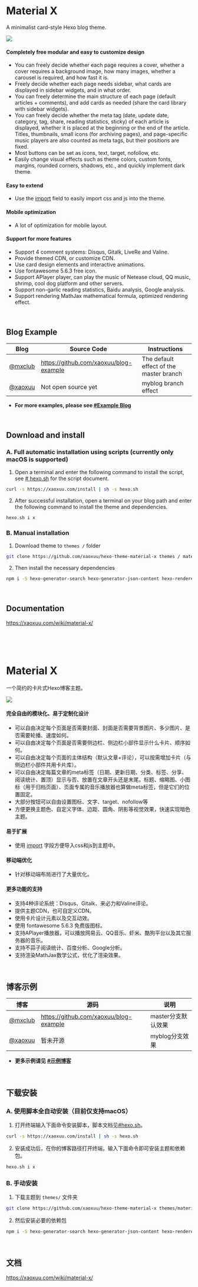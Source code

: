 # Material X

A minimalist card-style Hexo blog theme.

![](https://img.vim-cn.com/52/a54815c02ce232f11f54b2c547c1337828833c.png)


#### Completely free modular and easy to customize design

- You can freely decide whether each page requires a cover, whether a cover requires a background image, how many images, whether a carousel is required, and how fast it is.
- Freely decide whether each page needs sidebar, what cards are displayed in sidebar widgets, and in what order.
- You can freely determine the main structure of each page (default articles + comments), and add cards as needed (share the card library with sidebar widgets).
- You can freely decide whether the meta tag (date, update date, category, tag, share, reading statistics, sticky) of each article is displayed, whether it is placed at the beginning or the end of the article. Titles, thumbnails, small icons (for archiving pages), and page-specific music players are also counted as meta tags, but their positions are fixed.
- Most buttons can be set as icons, text, target, nofollow, etc.
- Easily change visual effects such as theme colors, custom fonts, margins, rounded corners, shadows, etc., and quickly implement dark theme.

#### Easy to extend

- Use the [import](https://xaoxuu.com/wiki/material-x/config/#import) field to easily import css and js into the theme.

#### Mobile optimization

- A lot of optimization for mobile layout.

#### Support for more features

- Support 4 comment systems: Disqus, Gitalk, LiveRe and Valine.
- Provide themed CDN, or customize CDN.
- Use card design elements and interactive animations.
- Use fontawesome 5.6.3 free icon.
- Support APlayer player, can play the music of Netease cloud, QQ music, shrimp, cool dog platform and other servers.
- Support non-garlic reading statistics, Baidu analysis, Google analysis.
- Support rendering MathJax mathematical formula, optimized rendering effect.



<br>

## Blog Example

| Blog | Source Code | Instructions |
| ----------------------------------- | -------------------------------------- | ------------------ |
| [@mxclub](https://mxclub.github.io) | https://github.com/xaoxuu/blog-example | The default effect of the master branch |
| [@xaoxuu](https://xaoxuu.com) | Not open source yet | myblog branch effect |


- **For more examples, please see [#Example Blog](https://github.com/xaoxuu/hexo-theme-material-x/issues/97)**



<br>

## Download and install

### A. Full automatic installation using scripts (currently only macOS is supported)

1. Open a terminal and enter the following command to install the script, see [# hexo.sh](https://xaoxuu.com/wiki/hexo.sh/) for the script document.
```bash
curl -s https://xaoxuu.com/install | sh -s hexo.sh
```

2. After successful installation, open a terminal on your blog path and enter the following command to install the theme and dependencies.
```bash
hexo.sh i x
```



### B. Manual installation

1. Download theme to `themes /` folder
```bash
git clone https://github.com/xaoxuu/hexo-theme-material-x themes / material-x
```

2. Then install the necessary dependencies
```bash
npm i -S hexo-generator-search hexo-generator-json-content hexo-renderer-less
```



<br>

## Documentation

https://xaoxuu.com/wiki/material-x/


<br>
<br>
<br>

# Material X

一个简约的卡片式Hexo博客主题。

![](https://img.vim-cn.com/52/a54815c02ce232f11f54b2c547c1337828833c.png)


#### 完全自由的模块化、易于定制化设计

- 可以自由决定每个页面是否需要封面、封面是否需要背景图片、多少图片、是否需要轮播、速度如何。
- 可以自由决定每个页面是否需要侧边栏、侧边栏小部件显示什么卡片、顺序如何。
- 可以自由决定每个页面的主体结构（默认文章+评论），可以按需增加卡片（与侧边栏小部件共用卡片库）。
- 可以自由决定每篇文章的meta标签（日期、更新日期、分类、标签、分享、阅读统计、置顶）显示与否、放置在文章开头还是末尾。标题、缩略图、小图标（用于归档页面）、页面专属的音乐播放器也算做meta标签，但是它们的位置固定。
- 大部分按钮可以自由设置图标、文字、target、nofollow等
- 方便更换主题色、自定义字体、边距、圆角、阴影等视觉效果，快速实现暗色主题。

#### 易于扩展

- 使用 [import](https://xaoxuu.com/wiki/material-x/config/#import) 字段方便导入css和js到主题中。

#### 移动端优化

- 针对移动端布局进行了大量优化。

#### 更多功能的支持

- 支持4种评论系统：Disqus、Gitalk、来必力和Valine评论。
- 提供主题CDN，也可自定义CDN。
- 使用卡片设计元素以及交互动效。
- 使用 fontawesome 5.6.3 免费版图标。
- 支持APlayer播放器，可以播放网易云、QQ音乐、虾米、酷狗平台以及其它服务器的音乐。
- 支持不蒜子阅读统计、百度分析、Google分析。
- 支持渲染MathJax数学公式，优化了渲染效果。



<br>

## 博客示例

| 博客                                | 源码                                   | 说明               |
| ----------------------------------- | -------------------------------------- | ------------------ |
| [@mxclub](https://mxclub.github.io) | https://github.com/xaoxuu/blog-example | master分支默认效果 |
| [@xaoxuu](https://xaoxuu.com)       | 暂未开源                               | myblog分支效果     |


- **更多示例请见 [#示例博客](https://github.com/xaoxuu/hexo-theme-material-x/issues/97)**



<br>

## 下载安装

### A. 使用脚本全自动安装（目前仅支持macOS）

1. 打开终端输入下面命令安装脚本，脚本文档见[#hexo.sh](https://xaoxuu.com/wiki/hexo.sh/)。
```bash
curl -s https://xaoxuu.com/install | sh -s hexo.sh
```

2. 安装成功后，在你的博客路径打开终端，输入下面命令即可安装主题和依赖包。
```bash
hexo.sh i x
```



### B. 手动安装

1. 下载主题到 `themes/` 文件夹
```bash
git clone https://github.com/xaoxuu/hexo-theme-material-x themes/material-x
```

2. 然后安装必要的依赖包
```bash
npm i -S hexo-generator-search hexo-generator-json-content hexo-renderer-less
```



<br>

## 文档

https://xaoxuu.com/wiki/material-x/
